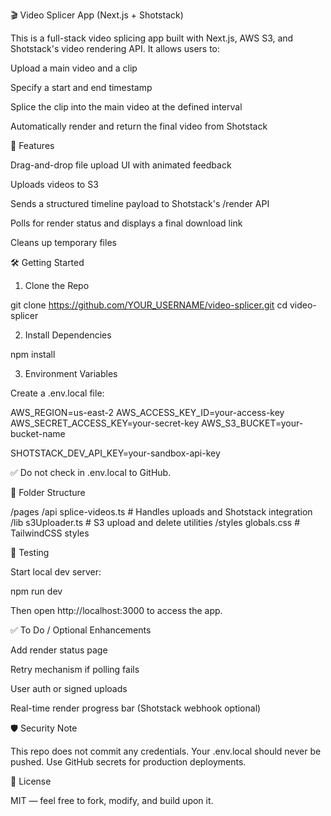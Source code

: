 🎬 Video Splicer App (Next.js + Shotstack)

This is a full-stack video splicing app built with Next.js, AWS S3, and Shotstack's video rendering API. It allows users to:

Upload a main video and a clip

Specify a start and end timestamp

Splice the clip into the main video at the defined interval

Automatically render and return the final video from Shotstack

🚀 Features

Drag-and-drop file upload UI with animated feedback

Uploads videos to S3

Sends a structured timeline payload to Shotstack's /render API

Polls for render status and displays a final download link

Cleans up temporary files

🛠️ Getting Started

1. Clone the Repo

git clone https://github.com/YOUR_USERNAME/video-splicer.git
cd video-splicer

2. Install Dependencies

npm install

3. Environment Variables

Create a .env.local file:

AWS_REGION=us-east-2
AWS_ACCESS_KEY_ID=your-access-key
AWS_SECRET_ACCESS_KEY=your-secret-key
AWS_S3_BUCKET=your-bucket-name

SHOTSTACK_DEV_API_KEY=your-sandbox-api-key

✅ Do not check in .env.local to GitHub.

📁 Folder Structure

/pages
  /api
    splice-videos.ts         # Handles uploads and Shotstack integration
/lib
  s3Uploader.ts              # S3 upload and delete utilities
/styles
  globals.css                # TailwindCSS styles

🧪 Testing

Start local dev server:

npm run dev

Then open http://localhost:3000 to access the app.

✅ To Do / Optional Enhancements

Add render status page

Retry mechanism if polling fails

User auth or signed uploads

Real-time render progress bar (Shotstack webhook optional)

🛡 Security Note

This repo does not commit any credentials. Your .env.local should never be pushed. Use GitHub secrets for production deployments.

📄 License

MIT — feel free to fork, modify, and build upon it.